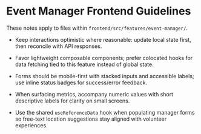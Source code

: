 # Event Manager Frontend Guidelines

These notes apply to files within `frontend/src/features/event-manager/`.

- Keep interactions optimistic where reasonable: update local state first, then reconcile with API responses.
- Favor lightweight composable components; prefer colocated hooks for data fetching tied to this feature instead of global state.
- Forms should be mobile-first with stacked inputs and accessible labels; use inline status badges for success/error feedback.
- When surfacing metrics, accompany numeric values with short descriptive labels for clarity on small screens.

- Use the shared `useReferenceData` hook when populating manager forms so free-text location suggestions stay aligned with volunteer experiences.
